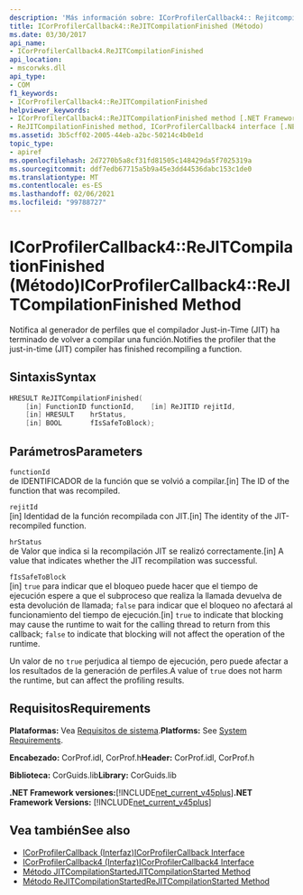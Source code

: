 ```yaml
---
description: 'Más información sobre: ICorProfilerCallback4:: Rejitcompilationfinished ((método)'
title: ICorProfilerCallback4::ReJITCompilationFinished (Método)
ms.date: 03/30/2017
api_name:
- ICorProfilerCallback4.ReJITCompilationFinished
api_location:
- mscorwks.dll
api_type:
- COM
f1_keywords:
- ICorProfilerCallback4::ReJITCompilationFinished
helpviewer_keywords:
- ICorProfilerCallback4::ReJITCompilationFinished method [.NET Framework profiling]
- ReJITCompilationFinished method, ICorProfilerCallback4 interface [.NET Framework profiling]
ms.assetid: 3b5cff02-2005-44eb-a2bc-50214c4b0e1d
topic_type:
- apiref
ms.openlocfilehash: 2d7270b5a8cf31fd81505c148429da5f7025319a
ms.sourcegitcommit: ddf7edb67715a5b9a45e3dd44536dabc153c1de0
ms.translationtype: MT
ms.contentlocale: es-ES
ms.lasthandoff: 02/06/2021
ms.locfileid: "99788727"
---
```

# <a name="icorprofilercallback4rejitcompilationfinished-method"></a><span data-ttu-id="3adee-103">ICorProfilerCallback4::ReJITCompilationFinished (Método)</span><span class="sxs-lookup"><span data-stu-id="3adee-103">ICorProfilerCallback4::ReJITCompilationFinished Method</span></span>

<span data-ttu-id="3adee-104">Notifica al generador de perfiles que el compilador Just-in-Time (JIT) ha terminado de volver a compilar una función.</span><span class="sxs-lookup"><span data-stu-id="3adee-104">Notifies the profiler that the just-in-time (JIT) compiler has finished recompiling a function.</span></span>  
  
## <a name="syntax"></a><span data-ttu-id="3adee-105">Sintaxis</span><span class="sxs-lookup"><span data-stu-id="3adee-105">Syntax</span></span>  
  
```cpp  
HRESULT ReJITCompilationFinished(  
    [in] FunctionID functionId,    [in] ReJITID rejitId,  
    [in] HRESULT    hrStatus,  
    [in] BOOL       fIsSafeToBlock);  
```  
  
## <a name="parameters"></a><span data-ttu-id="3adee-106">Parámetros</span><span class="sxs-lookup"><span data-stu-id="3adee-106">Parameters</span></span>  

 `functionId`  
 <span data-ttu-id="3adee-107">de IDENTIFICADOR de la función que se volvió a compilar.</span><span class="sxs-lookup"><span data-stu-id="3adee-107">[in] The ID of the function that was recompiled.</span></span>  
  
 `rejitId`  
 <span data-ttu-id="3adee-108">[in] Identidad de la función recompilada con JIT.</span><span class="sxs-lookup"><span data-stu-id="3adee-108">[in] The identity of the JIT-recompiled function.</span></span>  
  
 `hrStatus`  
 <span data-ttu-id="3adee-109">de Valor que indica si la recompilación JIT se realizó correctamente.</span><span class="sxs-lookup"><span data-stu-id="3adee-109">[in] A value that indicates whether the JIT recompilation was successful.</span></span>  
  
 `fIsSafeToBlock`  
 <span data-ttu-id="3adee-110">[in] `true` para indicar que el bloqueo puede hacer que el tiempo de ejecución espere a que el subproceso que realiza la llamada devuelva de esta devolución de llamada; `false` para indicar que el bloqueo no afectará al funcionamiento del tiempo de ejecución.</span><span class="sxs-lookup"><span data-stu-id="3adee-110">[in] `true` to indicate that blocking may cause the runtime to wait for the calling thread to return from this callback; `false` to indicate that blocking will not affect the operation of the runtime.</span></span>  
  
 <span data-ttu-id="3adee-111">Un valor de no `true` perjudica al tiempo de ejecución, pero puede afectar a los resultados de la generación de perfiles.</span><span class="sxs-lookup"><span data-stu-id="3adee-111">A value of `true` does not harm the runtime, but can affect the profiling results.</span></span>  
  
## <a name="requirements"></a><span data-ttu-id="3adee-112">Requisitos</span><span class="sxs-lookup"><span data-stu-id="3adee-112">Requirements</span></span>  

 <span data-ttu-id="3adee-113">**Plataformas:** Vea [Requisitos de sistema](../../get-started/system-requirements.md).</span><span class="sxs-lookup"><span data-stu-id="3adee-113">**Platforms:** See [System Requirements](../../get-started/system-requirements.md).</span></span>  
  
 <span data-ttu-id="3adee-114">**Encabezado:** CorProf.idl, CorProf.h</span><span class="sxs-lookup"><span data-stu-id="3adee-114">**Header:** CorProf.idl, CorProf.h</span></span>  
  
 <span data-ttu-id="3adee-115">**Biblioteca:** CorGuids.lib</span><span class="sxs-lookup"><span data-stu-id="3adee-115">**Library:** CorGuids.lib</span></span>  
  
 <span data-ttu-id="3adee-116">**.NET Framework versiones:**[!INCLUDE[net_current_v45plus](../../../../includes/net-current-v45plus-md.md)]</span><span class="sxs-lookup"><span data-stu-id="3adee-116">**.NET Framework Versions:** [!INCLUDE[net_current_v45plus](../../../../includes/net-current-v45plus-md.md)]</span></span>  
  
## <a name="see-also"></a><span data-ttu-id="3adee-117">Vea también</span><span class="sxs-lookup"><span data-stu-id="3adee-117">See also</span></span>

- [<span data-ttu-id="3adee-118">ICorProfilerCallback (Interfaz)</span><span class="sxs-lookup"><span data-stu-id="3adee-118">ICorProfilerCallback Interface</span></span>](icorprofilercallback-interface.md)
- [<span data-ttu-id="3adee-119">ICorProfilerCallback4 (Interfaz)</span><span class="sxs-lookup"><span data-stu-id="3adee-119">ICorProfilerCallback4 Interface</span></span>](icorprofilercallback4-interface.md)
- [<span data-ttu-id="3adee-120">Método JITCompilationStarted</span><span class="sxs-lookup"><span data-stu-id="3adee-120">JITCompilationStarted Method</span></span>](icorprofilercallback-jitcompilationstarted-method.md)
- [<span data-ttu-id="3adee-121">Método ReJITCompilationStarted</span><span class="sxs-lookup"><span data-stu-id="3adee-121">ReJITCompilationStarted Method</span></span>](icorprofilercallback4-rejitcompilationstarted-method.md)
